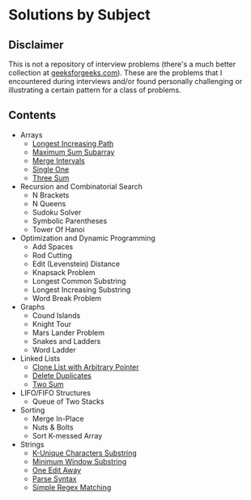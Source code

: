 # Solutions by Subject

## Disclaimer
This is not a repository of interview problems (there's a much better collection at 
 [geeksforgeeks.com](http://geeksforgeeks.com)). These are the problems that I 
 encountered during interviews and/or found personally challenging or illustrating a 
 certain pattern for a class of problems.

## Contents
* Arrays
  * [Longest Increasing Path](./arrays/longest_increasing_path)
  * [Maximum Sum Subarray](./arrays/max_sum_subarray)
  * [Merge Intervals](./arrays/merge_intervals)
  * [Single One](./arrays/single_one)
  * [Three Sum](./arrays/three_sum)
* Recursion and Combinatorial Search
  * N Brackets
  * N Queens
  * Sudoku Solver
  * Symbolic Parentheses
  * Tower Of Hanoi
* Optimization and Dynamic Programming
  * Add Spaces
  * Rod Cutting
  * Edit (Levenstein) Distance
  * Knapsack Problem
  * Longest Common Substring
  * Longest Increasing Substring
  * Word Break Problem
* Graphs
  * Cound Islands
  * Knight Tour
  * Mars Lander Problem
  * Snakes and Ladders
  * Word Ladder
* Linked Lists
  * [Clone List with Arbitrary Pointer](./linked_lists/clone_list)
  * [Delete Duplicates](./linked_lists/delete_duplicates)
  * [Two Sum](./linked_lists/two_sum)
* LIFO/FIFO Structures
  * Queue of Two Stacks
* Sorting
  * Merge In-Place
  * Nuts & Bolts
  * Sort K-messed Array
* Strings
  * [K-Unique Characters Substring](./strings/k_unique)
  * [Minimum Window Substring](./strings/mws)
  * [One Edit Away](./strings/one_away)
  * [Parse Syntax](./strings/parse_syntax)
  * [Simple Regex Matching](./strings/regex)
